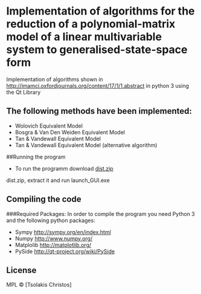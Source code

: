 Implementation of algorithms for the reduction of a polynomial-matrix model of a linear multivariable system to generalised-state-space form 
==============

Implementation of algorithms shown in http://imamci.oxfordjournals.org/content/17/1/1.abstract in python 3 using the Qt Library

## The following methods have been implemented:

- Wolovich Equivalent Model
- Bosgra & Van Den Weiden Equivalent Model
- Tan & Vandewall  Equivalent Model 
- Tan & Vandewall  Equivalent Model (alternative algorithm)

##Running the program
- To run the programm download  <a href="https://github.com/ChristosT/polynomial2gss/blob/master/dist.zip">dist.zip</a>

dist.zip, extract it and run  launch_GUI.exe 

## Compiling the code 
###Required Packages:
In order to compile the program you need Python 3 and the following python packages:

- Sympy http://sympy.org/en/index.html
- Numpy http://www.numpy.org/
- Matplolib http://matplotlib.org/
- PySide http://qt-project.org/wiki/PySide



## License

MPL © [Tsolakis Christos]
